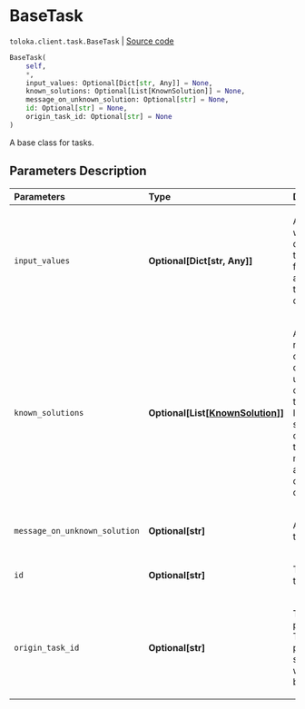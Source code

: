 # BaseTask
`toloka.client.task.BaseTask` | [Source code](https://github.com/Toloka/toloka-kit/blob/v1.1.0.post1/src/client/task.py#L20)

```python
BaseTask(
    self,
    *,
    input_values: Optional[Dict[str, Any]] = None,
    known_solutions: Optional[List[KnownSolution]] = None,
    message_on_unknown_solution: Optional[str] = None,
    id: Optional[str] = None,
    origin_task_id: Optional[str] = None
)
```

A base class for tasks.

## Parameters Description

| Parameters | Type | Description |
| :----------| :----| :-----------|
`input_values`|**Optional\[Dict\[str, Any\]\]**|<p>A dictionary with input data for a task. Input field names are keys in the dictionary.</p>
`known_solutions`|**Optional\[List\[[KnownSolution](toloka.client.task.BaseTask.KnownSolution.md)\]\]**|<p>A list of all responses considered correct. It is used with control and training tasks. If there are several output fields, then you must specify all their correct combinations.</p>
`message_on_unknown_solution`|**Optional\[str\]**|<p>A hint used in training tasks.</p>
`id`|**Optional\[str\]**|<p>The ID of a task.</p>
`origin_task_id`|**Optional\[str\]**|<p>The ID of a parent task. This parameter is set if the task was created by copying.</p>
